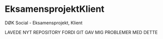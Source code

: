 # EksamensprojektKlient
DØK Social - Eksamensprojekt, Klient

LAVEDE NYT REPOSITORY FORDI GIT GAV MIG PROBLEMER MED DETTE 
